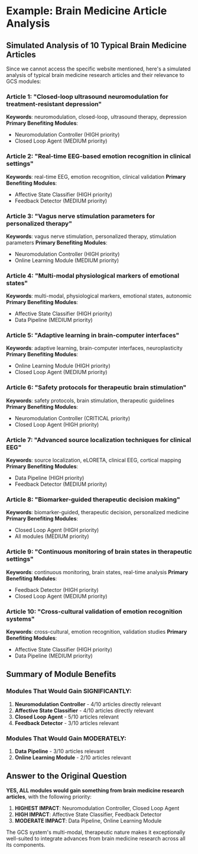 # Example: Brain Medicine Article Analysis

## Simulated Analysis of 10 Typical Brain Medicine Articles

Since we cannot access the specific website mentioned, here's a simulated analysis of typical brain medicine research articles and their relevance to GCS modules:

### Article 1: "Closed-loop ultrasound neuromodulation for treatment-resistant depression"
**Keywords**: neuromodulation, closed-loop, ultrasound therapy, depression
**Primary Benefiting Modules**: 
- Neuromodulation Controller (HIGH priority)
- Closed Loop Agent (MEDIUM priority)

### Article 2: "Real-time EEG-based emotion recognition in clinical settings"
**Keywords**: real-time EEG, emotion recognition, clinical validation
**Primary Benefiting Modules**:
- Affective State Classifier (HIGH priority)
- Feedback Detector (MEDIUM priority)

### Article 3: "Vagus nerve stimulation parameters for personalized therapy"
**Keywords**: vagus nerve stimulation, personalized therapy, stimulation parameters
**Primary Benefiting Modules**:
- Neuromodulation Controller (HIGH priority)
- Online Learning Module (MEDIUM priority)

### Article 4: "Multi-modal physiological markers of emotional states"
**Keywords**: multi-modal, physiological markers, emotional states, autonomic
**Primary Benefiting Modules**:
- Affective State Classifier (HIGH priority)
- Data Pipeline (MEDIUM priority)

### Article 5: "Adaptive learning in brain-computer interfaces"
**Keywords**: adaptive learning, brain-computer interfaces, neuroplasticity
**Primary Benefiting Modules**:
- Online Learning Module (HIGH priority)
- Closed Loop Agent (MEDIUM priority)

### Article 6: "Safety protocols for therapeutic brain stimulation"
**Keywords**: safety protocols, brain stimulation, therapeutic guidelines
**Primary Benefiting Modules**:
- Neuromodulation Controller (CRITICAL priority)
- Closed Loop Agent (HIGH priority)

### Article 7: "Advanced source localization techniques for clinical EEG"
**Keywords**: source localization, eLORETA, clinical EEG, cortical mapping
**Primary Benefiting Modules**:
- Data Pipeline (HIGH priority)
- Feedback Detector (MEDIUM priority)

### Article 8: "Biomarker-guided therapeutic decision making"
**Keywords**: biomarker-guided, therapeutic decision, personalized medicine
**Primary Benefiting Modules**:
- Closed Loop Agent (HIGH priority)
- All modules (MEDIUM priority)

### Article 9: "Continuous monitoring of brain states in therapeutic settings"
**Keywords**: continuous monitoring, brain states, real-time analysis
**Primary Benefiting Modules**:
- Feedback Detector (HIGH priority)
- Closed Loop Agent (MEDIUM priority)

### Article 10: "Cross-cultural validation of emotion recognition systems"
**Keywords**: cross-cultural, emotion recognition, validation studies
**Primary Benefiting Modules**:
- Affective State Classifier (HIGH priority)
- Data Pipeline (MEDIUM priority)

## Summary of Module Benefits

### Modules That Would Gain SIGNIFICANTLY:
1. **Neuromodulation Controller** - 4/10 articles directly relevant
2. **Affective State Classifier** - 4/10 articles directly relevant  
3. **Closed Loop Agent** - 5/10 articles relevant
4. **Feedback Detector** - 3/10 articles relevant

### Modules That Would Gain MODERATELY:
1. **Data Pipeline** - 3/10 articles relevant
2. **Online Learning Module** - 2/10 articles relevant

## Answer to the Original Question

**YES, ALL modules would gain something from brain medicine research articles**, with the following priority:

1. **HIGHEST IMPACT**: Neuromodulation Controller, Closed Loop Agent
2. **HIGH IMPACT**: Affective State Classifier, Feedback Detector  
3. **MODERATE IMPACT**: Data Pipeline, Online Learning Module

The GCS system's multi-modal, therapeutic nature makes it exceptionally well-suited to integrate advances from brain medicine research across all its components.